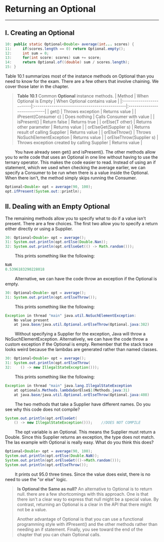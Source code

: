 # Returning an Optional
-----------------------

## I. Creating an Optional
```java
10: public static Optional<Double> average(int... scores) {
11:     if(scores.length == 0) return Optional.empty();
12:     int sum = 0;
13:     for(int score: scores) sum += score;
14:     return Optional.of((double) sum / scores.length);
15: }
```
Table 10.1 summarizes most of the instance methods on Optional than you need to know for the exam. There are a few 
others that involve chaining. We cover those later in the chapter.
> __Table 10.1__ Common __Optional__ instance methods.
> | Method                   | When Optional is Empty                         | When Optional contains value |
> |:-------------------------|:-----------------------------------------------|:-----------------------------|
> | get()                    | Throws exception                               | Returns value                |
> | iPresent(Consumer c)     | Does nothing                                   | Calls Consumer with value    |
> | isPresent()              | Return false                                   | Returns true                 |
> | orElse(T other)          | Returns other parameter                        | Returns value                |
> | orElseGet(Supplier s)    | Returns result of calling Supplier             | Returns value                |
> | orElseThrow()            | Throws NoSuchElementException                  | Returns value                |
> | orElseThrow(Supplier s)  | Throws exception created by calling Supplier   | Returns value                |
>

&emsp;&emsp;
You have already seen get() and isPresent(). The other methods allow you to write code that uses an Optional in one 
line without having to use the ternary operator. This makes the code easier to read. Instead of using an if 
statement, which we used when checking the average earlier, we can specify a Consumer to be run when there is a 
value inside the Optional. When there isn't, the method simply skips running the Consumer.
```java
Optional<Double> opt = average(90, 100);
opt.ifPresent(System.out::println);
```
## II. Dealing with an Empty Optional
The remaining methods allow you to specify what to do if a value isn't present. There are a few choices. The first two 
allow you to specify a return either directly or using a Supplier.
```java
30: Optional<Double> opt = average();
31: System.out.println(opt.orElse(Double.Nan));
32: System.out.println(opt.orElseGet(() -> Math.random()));
```
&emsp;&emsp;
This prints something like the following:
```java
NaN
0.5396183290228018
```

&emsp;&emsp;
Alternative, we can have the code throw an exception if the Optional is empty.
```java
30: Optional<Double> opt = average();
31: System.out.println(opt.orElseThrow());
```
&emsp;&emsp;
This prints something like the following:
```java
Exception in thread "main" java.util.NoSuchElementException:
    No value present
    at java.base/java.util.Optional.orElseThrow(Optional.java:382)
```
&emsp;&emsp;
Without specifying a Supplier for the exception, Java will throw a NoSuchElementException. Alternatively, we can have 
the code throw a custom exception if the Optional is empty. Remember that the stack trace looks weird because the 
lambdas are generated rather than named classes.
```java
30: Optional<Double> opt = average();
31: System.out.println(opt.orElseThrow(
32:    () -> new IllegalStateException()));
```
&emsp;&emsp;
This prints something like the following:
```java
Exception in thread "main" java.lang.IllegalStateException
    at optionals.Methods.lambda$orElse$1(Methods.java:31)
    at java.base/java.util.Optional.orElseThrow(Optional.java:408)
```

&emsp;&emsp;
The two methods that take a Supplier have different names. Do you see why this code does not compile?
```java
System.out.println(opt.orElseGet(
    () -> new IllegalStateException()));    //DOES NOT COMPILE
```
&emsp;&emsp;
The opt variable is an Optional. This means the Supplier must return a Double. Since this Supplier returns an 
exception, the type does not match.
The las example with Optional is really easy. What do you think this does?
```java
Optional<Double> opt = average(90, 100);
System.out.println(opt.orElse(Double.NaN));
System.out.println(opt.orElseGet(()->Math.random()));
System.out.println(opt.orElseThrow());
```
&emsp;&emsp;
It prints out 95.0 three times. Since the value does exist, there is no need to use the "or else" logic.

> __Is Optional the Same as null?__
> An alternative to Optional is to return null. there are a few shortcomings with this approach. One is that there 
> isn't a clear way to express that null might be a special value. By contrast, returning an Optional is a clear in the 
> API that there might not be a value.
> 
> Another advantage of Optional is that you can use a functional programming style with ifPresent() and the other 
> methods rather than needing an if statement. Finally, you see toward the end of the chapter that you can chain 
> Optional calls.
